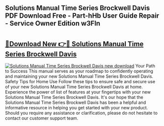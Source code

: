 ## Solutions Manual Time Series Brockwell Davis PDF Download Free - Part-hHb User Guide Repair - Service Owner Edition w3Fln

# <h2><a href="http://bc92720.oget.top/?id=Solutions+Manual+Time+Series+Brockwell+Davis">🔗Download New 👉🔴 Solutions Manual Time Series Brockwell Davis</a></h2>

[![Solutions Manual Time Series Brockwell Davis new download](https://i.imgur.com/5g1atiW.png)](http://bc92720.oget.top/?id=Solutions+Manual+Time+Series+Brockwell+Davis)
Your Path to Success This manual serves as your roadmap to confidently operating and maintaining your new Solutions Manual Time Series Brockwell Davis. Safety Tips for Home Use Follow these tips to ensure safe and secure use of your new Solutions Manual Time Series Brockwell Davis at home. Experience the power of list of features at your fingertips with your new Solutions Manual Time Series Brockwell Davis. It's our hope that the Solutions Manual Time Series Brockwell Davis has been a helpful and informative resource in helping you get started with your new product. Should you require any assistance or clarification, please do not hesitate to contact our customer support team.
